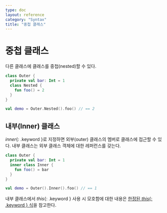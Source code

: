 ```yaml
---
type: doc
layout: reference
category: "Syntax"
title: "중첩 클래스"
---
```


# 중첩 클래스

다른 클래스에 클래스를 중첩(nested)할 수 있다.

``` kotlin
class Outer {
  private val bar: Int = 1
  class Nested {
    fun foo() = 2
  }
}

val demo = Outer.Nested().foo() // == 2
```

## 내부(Inner) 클래스

*inner*{: .keyword }로 지정하면 외부(outer) 클래스의 멤버로 클래스에 접근할 수 있다. 내부 클래스는 외부 클래스 객체에 대한 레퍼런스를 갖는다.

``` kotlin
class Outer {
  private val bar: Int = 1
  inner class Inner {
    fun foo() = bar
  }
}

val demo = Outer().Inner().foo() // == 1
```

내부 클래스에서 *this*{: .keyword } 사용 시 모호함에 대한 내용은 [한정된 *this*{: .keyword } 식](this-expressions.html)을 참고한다.

